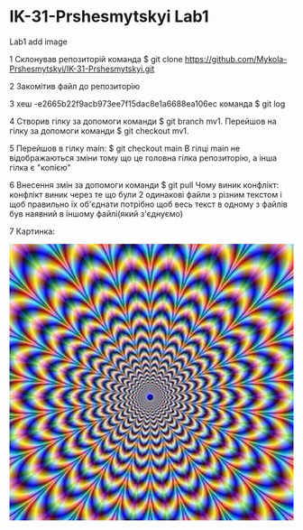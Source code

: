 # IK-31-Prshesmytskyi Lab1

Lab1 add image

1 Склонував репозиторій команда $ git clone https://github.com/Mykola-Prshesmytskyi/IK-31-Prshesmytskyi.git

2 Закомітив файл до репозиторію

3 хеш -e2665b22f9acb973ee7f15dac8e1a6688ea106ec команда $ git log

4 Створив гілку за допомоги команди $ git branch mv1. Перейшов на гілку за допомоги команди $ git checkout mv1.



5 Перейшов в гілку main:
$ git checkout main
В гілці main не відображаються зміни тому що це головна гілка репозиторію, а інша гілка є "копією"

6 Внесення змін за допомоги команди $ git pull
Чому виник конфлікт:
конфлікт виник через те що були 2 одинакові файли з різним текстом і щоб правильно їх об'єднати потрібно щоб весь текст в одному з файлів був наявний в іншому файлі(який з'єднуємо)

7 Картинка:

![alt text](kkk.jpg)

